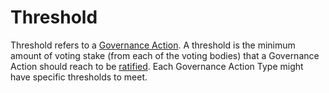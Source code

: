 # Threshold

Threshold refers to a [Governance Action](governance-action/). A threshold is the minimum amount of voting stake (from each of the voting bodies) that a Governance Action should reach to be [ratified](ratification.md). Each Governance Action Type might have specific thresholds to meet.&#x20;
